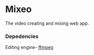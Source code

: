 # Mixeo

The video creating and mixing web app.

### Depedencies

Editing engine- [ffmpeg](https://github.com/fluent-ffmpeg/node-fluent-ffmpeg#readme)
